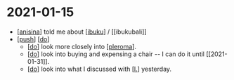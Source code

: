 # 2021-01-15

- [[anisina]] told me about [[ibuku]] / [[ibukubali]]
- [[push]] [[do]]
  - [[do]] look more closely into [[pleroma]].
  - [[do]] look into buying and expensing a chair -- I can do it until [[2021-01-31]].
  - [[do]] look into what I discussed with [[l.]] yesterday.

[//begin]: # "Autogenerated link references for markdown compatibility"
[anisina]: ../anisina "Anisina"
[ibuku]: ../ibuku "Ibuku"
[push]: ../push "Push"
[do]: ../do "Do"
[pleroma]: ../pleroma "Pleroma"
[l.]: ../l. "L."
[//end]: # "Autogenerated link references"